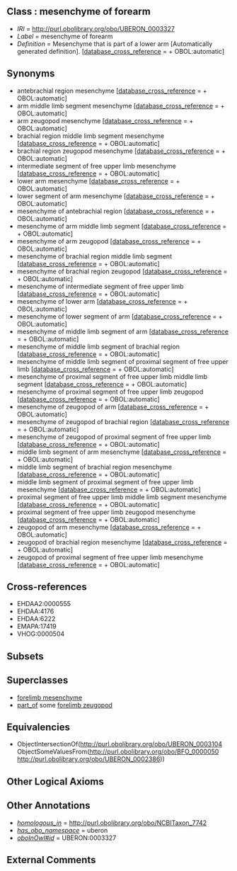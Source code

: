 
## Class : mesenchyme of forearm

 * *IRI* = http://purl.obolibrary.org/obo/UBERON_0003327
 * *Label* = mesenchyme of forearm
 * *Definition* = Mesenchyme that is part of a lower arm [Automatically generated definition]. [[database_cross_reference](../../ef/oboInOwl#hasDbXref.md) =  + OBOL:automatic]

## Synonyms

 * antebrachial region mesenchyme [[database_cross_reference](../../ef/oboInOwl#hasDbXref.md) =  + OBOL:automatic]
 * arm middle limb segment mesenchyme [[database_cross_reference](../../ef/oboInOwl#hasDbXref.md) =  + OBOL:automatic]
 * arm zeugopod mesenchyme [[database_cross_reference](../../ef/oboInOwl#hasDbXref.md) =  + OBOL:automatic]
 * brachial region middle limb segment mesenchyme [[database_cross_reference](../../ef/oboInOwl#hasDbXref.md) =  + OBOL:automatic]
 * brachial region zeugopod mesenchyme [[database_cross_reference](../../ef/oboInOwl#hasDbXref.md) =  + OBOL:automatic]
 * intermediate segment of free upper limb mesenchyme [[database_cross_reference](../../ef/oboInOwl#hasDbXref.md) =  + OBOL:automatic]
 * lower arm mesenchyme [[database_cross_reference](../../ef/oboInOwl#hasDbXref.md) =  + OBOL:automatic]
 * lower segment of arm mesenchyme [[database_cross_reference](../../ef/oboInOwl#hasDbXref.md) =  + OBOL:automatic]
 * mesenchyme of antebrachial region [[database_cross_reference](../../ef/oboInOwl#hasDbXref.md) =  + OBOL:automatic]
 * mesenchyme of arm middle limb segment [[database_cross_reference](../../ef/oboInOwl#hasDbXref.md) =  + OBOL:automatic]
 * mesenchyme of arm zeugopod [[database_cross_reference](../../ef/oboInOwl#hasDbXref.md) =  + OBOL:automatic]
 * mesenchyme of brachial region middle limb segment [[database_cross_reference](../../ef/oboInOwl#hasDbXref.md) =  + OBOL:automatic]
 * mesenchyme of brachial region zeugopod [[database_cross_reference](../../ef/oboInOwl#hasDbXref.md) =  + OBOL:automatic]
 * mesenchyme of intermediate segment of free upper limb [[database_cross_reference](../../ef/oboInOwl#hasDbXref.md) =  + OBOL:automatic]
 * mesenchyme of lower arm [[database_cross_reference](../../ef/oboInOwl#hasDbXref.md) =  + OBOL:automatic]
 * mesenchyme of lower segment of arm [[database_cross_reference](../../ef/oboInOwl#hasDbXref.md) =  + OBOL:automatic]
 * mesenchyme of middle limb segment of arm [[database_cross_reference](../../ef/oboInOwl#hasDbXref.md) =  + OBOL:automatic]
 * mesenchyme of middle limb segment of brachial region [[database_cross_reference](../../ef/oboInOwl#hasDbXref.md) =  + OBOL:automatic]
 * mesenchyme of middle limb segment of proximal segment of free upper limb [[database_cross_reference](../../ef/oboInOwl#hasDbXref.md) =  + OBOL:automatic]
 * mesenchyme of proximal segment of free upper limb middle limb segment [[database_cross_reference](../../ef/oboInOwl#hasDbXref.md) =  + OBOL:automatic]
 * mesenchyme of proximal segment of free upper limb zeugopod [[database_cross_reference](../../ef/oboInOwl#hasDbXref.md) =  + OBOL:automatic]
 * mesenchyme of zeugopod of arm [[database_cross_reference](../../ef/oboInOwl#hasDbXref.md) =  + OBOL:automatic]
 * mesenchyme of zeugopod of brachial region [[database_cross_reference](../../ef/oboInOwl#hasDbXref.md) =  + OBOL:automatic]
 * mesenchyme of zeugopod of proximal segment of free upper limb [[database_cross_reference](../../ef/oboInOwl#hasDbXref.md) =  + OBOL:automatic]
 * middle limb segment of arm mesenchyme [[database_cross_reference](../../ef/oboInOwl#hasDbXref.md) =  + OBOL:automatic]
 * middle limb segment of brachial region mesenchyme [[database_cross_reference](../../ef/oboInOwl#hasDbXref.md) =  + OBOL:automatic]
 * middle limb segment of proximal segment of free upper limb mesenchyme [[database_cross_reference](../../ef/oboInOwl#hasDbXref.md) =  + OBOL:automatic]
 * proximal segment of free upper limb middle limb segment mesenchyme [[database_cross_reference](../../ef/oboInOwl#hasDbXref.md) =  + OBOL:automatic]
 * proximal segment of free upper limb zeugopod mesenchyme [[database_cross_reference](../../ef/oboInOwl#hasDbXref.md) =  + OBOL:automatic]
 * zeugopod of arm mesenchyme [[database_cross_reference](../../ef/oboInOwl#hasDbXref.md) =  + OBOL:automatic]
 * zeugopod of brachial region mesenchyme [[database_cross_reference](../../ef/oboInOwl#hasDbXref.md) =  + OBOL:automatic]
 * zeugopod of proximal segment of free upper limb mesenchyme [[database_cross_reference](../../ef/oboInOwl#hasDbXref.md) =  + OBOL:automatic]

## Cross-references

 * EHDAA2:0000555
 * EHDAA:4176
 * EHDAA:6222
 * EMAPA:17419
 * VHOG:0000504

## Subsets


## Superclasses

 * [forelimb mesenchyme](../../UBERON/59/UBERON_0003859.md)
 * [part_of](../../BFO/50/BFO_0000050.md) some [forelimb zeugopod](../../UBERON/86/UBERON_0002386.md)

## Equivalencies

 * ObjectIntersectionOf(<http://purl.obolibrary.org/obo/UBERON_0003104> ObjectSomeValuesFrom(<http://purl.obolibrary.org/obo/BFO_0000050> <http://purl.obolibrary.org/obo/UBERON_0002386>))

## Other Logical Axioms


## Other Annotations

 * *[homologous_in](../../core#homologous/in/core#homologous_in.md)* = http://purl.obolibrary.org/obo/NCBITaxon_7742
 * *[has_obo_namespace](../../ce/oboInOwl#hasOBONamespace.md)* = uberon
 * *[oboInOwl#id](../../id/oboInOwl#id.md)* = UBERON:0003327

## External Comments

